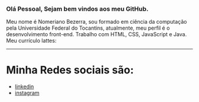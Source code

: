 ### Olá Pessoal, Sejam bem vindos aos meu GitHub.

Meu nome é Nomeriano Bezerra, sou formado em ciência da computação pela Universidade Federal do Tocantins, atualmente, meu perfil é o desenvolvimento front-end.
Trabalho com HTML, CSS, JavaScript e Java. Meu currículo lattes:

<hr>


<h1> Minha Redes sociais são: </h1>
<ul>
  <li><a href="https://www.linkedin.com/in/nomeriano"> linkedin </a> </li>
  <li><a href="https://www.instagram.com/nomerianoneto/"> instagram</a></li>
</ul>
  

